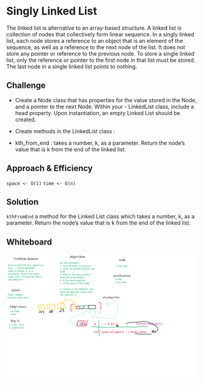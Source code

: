 # Singly Linked List

The linked list is alternative to an array-based structure. A linked list is collection of nodes that collectively form linear sequence. In a singly linked list, each node stores a reference to an object that is an element of the sequence, as well as a reference to the next node of the list. It does not store any pointer or reference to the previous node. To store a single linked list, only the reference or pointer to the first node in that list must be stored. The last node in a single linked list points to nothing.

## Challenge

- Create a Node class that has properties for the value stored in the Node, and a pointer to the next Node. Within your - LinkedList class, include a head property. Upon instantiation, an empty Linked List should be created.

- Create methods in the LinkedList class :

- kth_from_end : takes a number, k, as a parameter. Return the node’s value that is k from the end of the linked list.

## Approach & Efficiency

`space <- O(1)`
`time <- O(n)`

## Solution

`kthFromEnd` a method for the Linked List class which takes a number, k, as a parameter. Return the node’s value that is k from the end of the linked list.

## Whiteboard

![ll-kth-from-end](../asserts/ll-kth-from-end.png)
